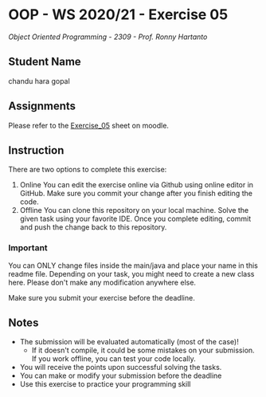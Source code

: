 # OOP - WS 2020/21 - Exercise 05
*Object Oriented Programming - 2309 - Prof. Ronny Hartanto*

## Student Name

chandu hara gopal

## Assignments
Please refer to the [Exercise_05](https://moodle.hochschule-rhein-waal.de/course/view.php?id=12132#section-4) sheet on moodle.

## Instruction
There are two options to complete this exercise:
1. Online
You can edit the exercise online via Github using online editor in GitHub. Make sure you commit your change after you finish editing the code. 
2. Offline 
You can clone this repository on your local machine. Solve the given task using your favorite IDE. Once you complete editing, commit and push the change back to this repository. 

### Important

You can ONLY change files inside the main/java and place your name in this readme file. Depending on your task, you might need to create a new class here. Please don't make any modification anywhere else. 

Make sure you submit your exercise before the deadline. 

## Notes
* The submission will be evaluated automatically (most of the case)!
    * If it doesn't compile, it could be some mistakes on your submission. If you work offline, you can test your code locally. 
* You will receive the points upon successful solving the tasks. 
* You can make or modify your submission before the deadline
* Use this exercise to practice your programming skill
